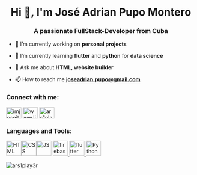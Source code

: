 <h1 align="center">Hi 👋, I'm José Adrian Pupo Montero</h1>
<h3 align="center">A passionate FullStack-Developer from Cuba</h3>

- 🔭 I’m currently working on **personal projects**

- 🌱 I’m currently learning **flutter** and **python** for **data science**

- 💬 Ask me about **HTML, website builder**

- 📫 How to reach me **joseadrian.pupo@gmail.com**

<h3 align="left">Connect with me:</h3>
<p align="left">
<a href="https://twitter.com/joseitohpm" target="blank"><img align="center" src="https://raw.githubusercontent.com/rahuldkjain/github-profile-readme-generator/master/src/images/icons/Social/twitter.svg" alt="imjoseitoh" height="30" width="40" /></a>
<a href="https://www.linkedin.com/in/jos%C3%A9-adrian-pupo-montero-12882622b/" target="blank"><img align="center" src="https://raw.githubusercontent.com/rahuldkjain/github-profile-readme-generator/master/src/images/icons/Social/linked-in-alt.svg" alt="www.linkedin.com/in/jos%C3%A9-adrian-pupo-montero-12882622b/" height="30" width="40" /></a>
<a href="https://instagram.com/imjoseitoh_oficial" target="blank"><img align="center" src="https://raw.githubusercontent.com/rahuldkjain/github-profile-readme-generator/master/src/images/icons/Social/instagram.svg" alt="ars1play3r" height="30" width="40" /></a>
</p>

<h3 align="left">Languages and Tools:</h3>
<p align="left"> <img src="https://ru.w3docs.com/uploads/media/book_gallery/0001/05/thumb_4239_book_gallery_share.png" alt="HTML" width="40" height="40"/><img src="https://ru.w3docs.com/uploads/media/book_gallery/0001/05/thumb_4245_book_gallery_share.png" alt="CSS" width="40" height="40"/><img src="https://ru.w3docs.com/uploads/media/book_gallery/0001/05/thumb_4246_book_gallery_share.png" alt="JS" width="40" height="40"/> <a href="https://firebase.google.com/" target="_blank" rel="noreferrer"> <img src="https://www.vectorlogo.zone/logos/firebase/firebase-icon.svg" alt="firebase" width="40" height="40"/> </a> <a href="https://flutter.dev" target="_blank" rel="noreferrer"> <img src="https://www.vectorlogo.zone/logos/flutterio/flutterio-icon.svg" alt="flutter" width="40" height="40"/> </a> <a href="https://www.python.org/" target="_blank" rel="noreferrer"> <img src="https://www.vectorlogo.zone/logos/python/python-icon.svg" alt="Python" width="40" height="40"/> </a> </p>

<p><img align="center" src="https://github-readme-stats.vercel.app/api/top-langs?username=ars1play3r&show_icons=true&locale=en&layout=compact" alt="ars1play3r" /></p>
